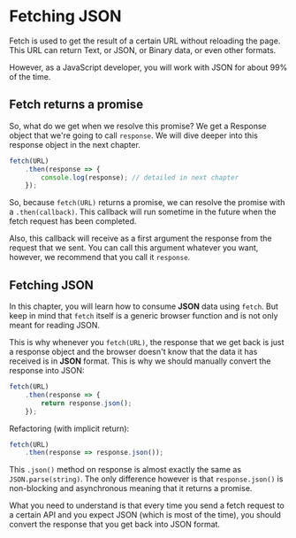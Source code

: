 # Fetching JSON

Fetch is used to get the result of a certain URL without reloading the page. This URL can return Text, or JSON, or Binary data, or even other formats.

However, as a JavaScript developer, you will work with JSON for about 99% of the time.

## Fetch returns a promise

So, what do we get when we resolve this promise? We get a Response object that we're going to call `response`. We will dive deeper into this response object in the next chapter.

```javascript
fetch(URL)
    .then(response => {
        console.log(response); // detailed in next chapter
    });
```

So, because `fetch(URL)` returns a promise, we can resolve the promise with a `.then(callback)`. This callback will run sometime in the future when the fetch request has been completed.

Also, this callback will receive as a first argument the response from the request that we sent. You can call this argument whatever you want, however, we recommend that you call it `response`.

## Fetching JSON

In this chapter, you will learn how to consume **JSON** data using `fetch`. But keep in mind that `fetch` itself is a generic browser function and is not only meant for reading JSON.

This is why whenever you `fetch(URL)`, the response that we get back is just a response object and the browser doesn't know that the data it has received is in **JSON** format. This is why we should manually convert the response into JSON:

```javascript
fetch(URL)
    .then(response => {
        return response.json();
    });
```

Refactoring (with implicit return):

```javascript
fetch(URL)
    .then(response => response.json());
```

This `.json()` method on response is almost exactly the same as `JSON.parse(string)`. The only difference however is that `response.json()` is non-blocking and asynchronous meaning that it returns a promise.

What you need to understand is that every time you send a fetch request to a certain API and you expect JSON (which is most of the time), you should convert the response that you get back into JSON format.
